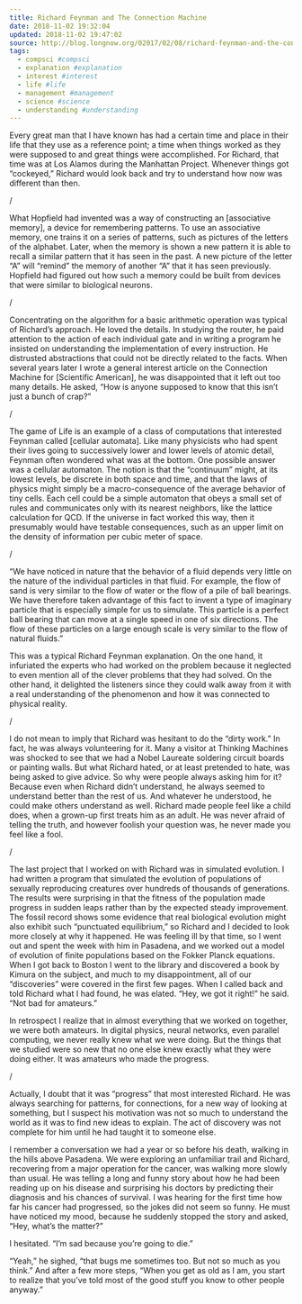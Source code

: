 ```yaml
---
title: Richard Feynman and The Connection Machine
date: 2018-11-02 19:32:04
updated: 2018-11-02 19:47:02
source: http://blog.longnow.org/02017/02/08/richard-feynman-and-the-connection-machine/
tags:
  - compsci #compsci
  - explanation #explanation
  - interest #interest
  - life #life
  - management #management
  - science #science
  - understanding #understanding
---
```

Every great man that I have known has had a certain time and place in their life that they use as a reference point; a time when things worked as they were supposed to and great things were accomplished. For Richard, that time was at Los Alamos during the Manhattan Project. Whenever things got “cockeyed,” Richard would look back and try to understand how now was different than then.

/

What Hopfield had invented was a way of constructing an \[associative memory\], a device for remembering patterns. To use an associative memory, one trains it on a series of patterns, such as pictures of the letters of the alphabet. Later, when the memory is shown a new pattern it is able to recall a similar pattern that it has seen in the past. A new picture of the letter “A” will “remind” the memory of another “A” that it has seen previously. Hopfield had figured out how such a memory could be built from devices that were similar to biological neurons.

/

Concentrating on the algorithm for a basic arithmetic operation was typical of Richard’s approach. He loved the details. In studying the router, he paid attention to the action of each individual gate and in writing a program he insisted on understanding the implementation of every instruction. He distrusted abstractions that could not be directly related to the facts. When several years later I wrote a general interest article on the Connection Machine for \[Scientific American\], he was disappointed that it left out too many details. He asked, “How is anyone supposed to know that this isn’t just a bunch of crap?”

/

The game of Life is an example of a class of computations that interested Feynman called \[cellular automata\]. Like many physicists who had spent their lives going to successively lower and lower levels of atomic detail, Feynman often wondered what was at the bottom. One possible answer was a cellular automaton. The notion is that the “continuum” might, at its lowest levels, be discrete in both space and time, and that the laws of physics might simply be a macro-consequence of the average behavior of tiny cells. Each cell could be a simple automaton that obeys a small set of rules and communicates only with its nearest neighbors, like the lattice calculation for QCD. If the universe in fact worked this way, then it presumably would have testable consequences, such as an upper limit on the density of information per cubic meter of space.

/

“We have noticed in nature that the behavior of a fluid depends very little on the nature of the individual particles in that fluid. For example, the flow of sand is very similar to the flow of water or the flow of a pile of ball bearings. We have therefore taken advantage of this fact to invent a type of imaginary particle that is especially simple for us to simulate. This particle is a perfect ball bearing that can move at a single speed in one of six directions. The flow of these particles on a large enough scale is very similar to the flow of natural fluids.”

This was a typical Richard Feynman explanation. On the one hand, it infuriated the experts who had worked on the problem because it neglected to even mention all of the clever problems that they had solved. On the other hand, it delighted the listeners since they could walk away from it with a real understanding of the phenomenon and how it was connected to physical reality.

/

I do not mean to imply that Richard was hesitant to do the “dirty work.” In fact, he was always volunteering for it. Many a visitor at Thinking Machines was shocked to see that we had a Nobel Laureate soldering circuit boards or painting walls. But what Richard hated, or at least pretended to hate, was being asked to give advice. So why were people always asking him for it? Because even when Richard didn’t understand, he always seemed to understand better than the rest of us. And whatever he understood, he could make others understand as well. Richard made people feel like a child does, when a grown-up first treats him as an adult. He was never afraid of telling the truth, and however foolish your question was, he never made you feel like a fool.

/

The last project that I worked on with Richard was in simulated evolution. I had written a program that simulated the evolution of populations of sexually reproducing creatures over hundreds of thousands of generations. The results were surprising in that the fitness of the population made progress in sudden leaps rather than by the expected steady improvement. The fossil record shows some evidence that real biological evolution might also exhibit such “punctuated equilibrium,” so Richard and I decided to look more closely at why it happened. He was feeling ill by that time, so I went out and spent the week with him in Pasadena, and we worked out a model of evolution of finite populations based on the Fokker Planck equations. When I got back to Boston I went to the library and discovered a book by Kimura on the subject, and much to my disappointment, all of our “discoveries” were covered in the first few pages. When I called back and told Richard what I had found, he was elated. “Hey, we got it right!” he said. “Not bad for amateurs.”

In retrospect I realize that in almost everything that we worked on together, we were both amateurs. In digital physics, neural networks, even parallel computing, we never really knew what we were doing. But the things that we studied were so new that no one else knew exactly what they were doing either. It was amateurs who made the progress.

/

Actually, I doubt that it was “progress” that most interested Richard. He was always searching for patterns, for connections, for a new way of looking at something, but I suspect his motivation was not so much to understand the world as it was to find new ideas to explain. The act of discovery was not complete for him until he had taught it to someone else.

I remember a conversation we had a year or so before his death, walking in the hills above Pasadena. We were exploring an unfamiliar trail and Richard, recovering from a major operation for the cancer, was walking more slowly than usual. He was telling a long and funny story about how he had been reading up on his disease and surprising his doctors by predicting their diagnosis and his chances of survival. I was hearing for the first time how far his cancer had progressed, so the jokes did not seem so funny. He must have noticed my mood, because he suddenly stopped the story and asked, “Hey, what’s the matter?”

I hesitated. “I’m sad because you’re going to die.”

“Yeah,” he sighed, “that bugs me sometimes too. But not so much as you think.” And after a few more steps, “When you get as old as I am, you start to realize that you’ve told most of the good stuff you know to other people anyway.”